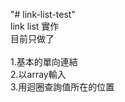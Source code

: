 "# link-list-test" <br> 
link list 實作<br> 
目前只做了<br> 
<br>
1.基本的單向連結<br> 
2.以array輸入<br> 
3.用迴圈查詢值所在的位置<br> 